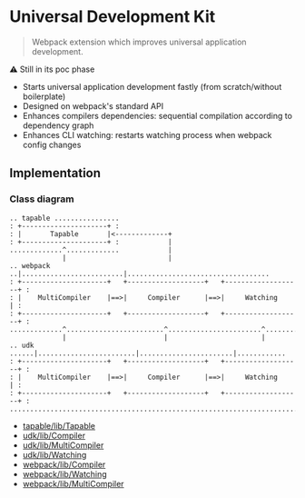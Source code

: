 # Universal Development Kit

> Webpack extension which improves universal application development.

:warning: Still in its poc phase

* Starts universal application development fastly (from scratch/without boilerplate)
* Designed on webpack's standard API
* Enhances compilers dependencies: sequential compilation according to dependency graph
* Enhances CLI watching: restarts watching process when webpack config changes

## Implementation

### Class diagram

```
.. tapable ................
: +---------------------+ :
: |       Tapable       |<-------------+
: +---------------------+ :            |
.............^.............            |
             |                         |
.. webpack ..|.........................|...................................
: +---------------------+   +-------------------+   +-------------------+ :
: |    MultiCompiler    |==>|     Compiler      |==>|     Watching      | :
: +---------------------+   +-------------------+   +-------------------+ :
.............^........................^.......................^............
             |                        |                       |
.. udk ......|........................|.......................|............
: +---------------------+   +-------------------+   +-------------------+ :
: |    MultiCompiler    |==>|     Compiler      |==>|     Watching      | :
: +---------------------+   +-------------------+   +-------------------+ :
...........................................................................
```

* [tapable/lib/Tapable](https://github.com/webpack/tapable/blob/df6f2aff44ea06a00000a3a34db2174582597457/lib/Tapable.js)
* [udk/lib/Compiler](https://github.com/enten/udk/blob/e8ff9e6cecf7432b0a6e00ec0d206277e946381d/lib/Compiler.js#L128)
* [udk/lib/MultiCompiler](https://github.com/enten/udk/blob/e8ff9e6cecf7432b0a6e00ec0d206277e946381d/lib/MultiCompiler.js)
* [udk/lib/Watching](https://github.com/enten/udk/blob/e8ff9e6cecf7432b0a6e00ec0d206277e946381d/lib/Compiler.js#L44)
* [webpack/lib/Compiler](https://github.com/webpack/webpack/blob/f6285d22171f962cd0abd9bd51b1ab449d704d26/lib/Compiler.js#L170)
* [webpack/lib/Watching](https://github.com/webpack/webpack/blob/f6285d22171f962cd0abd9bd51b1ab449d704d26/lib/Compiler.js#L17)
* [webpack/lib/MultiCompiler](https://github.com/webpack/webpack/blob/f6285d22171f962cd0abd9bd51b1ab449d704d26/lib/MultiCompiler.js)
